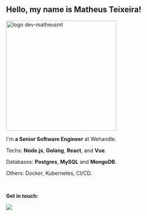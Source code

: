 ## Hello, my name is Matheus Teixeira!
 
<img src="https://media4.giphy.com/media/ln7z2eWriiQAllfVcn/giphy.gif?cid=6c09b95249ru5bbbdtvw40sdyns78f6685170pjda3usxhzu&ep=v1_stickers_search&rid=giphy.gif" min-width="300px" max-width="300px" width="300px" align="top" alt="logo dev-matheusmt">

<p align="left"> 

 I'm <strong>a Senior Software Engineer</strong> at Wehandle.
</p>

<p align="left">
  Techs: <strong>Node.js</strong>, <strong>Golang</strong>, <strong>React</strong>, and <strong>Vue</strong>.
</p>

<p align="left">
   Databases: <strong>Postgres</strong>, <strong>MySQL</strong> and <strong>MongoDB</strong>.
</p>

<p align="left">
  Others: Docker, Kubernetes, CI/CD.
</p>


<br>

<p align="left">
<strong>Get in touch:</strong>
</p>

<p align="left">
  <a href="https://www.linkedin.com/in/matheusteixeirajs/" alt="Linkedin">
    <img src="https://img.shields.io/badge/-Linkedin-27A7DE?style=for-the-badge&logo=Linkedin&logoColor=ffffff&link=https://www.linkedin.com/in/matheusteixeirajs/"/>
  </a>
</p>
